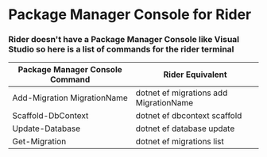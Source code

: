 # Package Manager Console for Rider
### Rider doesn't have a Package Manager Console like Visual Studio so here is a list of commands for the rider terminal

| Package Manager Console Command | Rider Equivalent |
|---------------------------------|------------------|
| Add-Migration MigrationName | dotnet ef migrations add MigrationName |
| Scaffold-DbContext   | dotnet ef dbcontext scaffold    |
| Update-Database | dotnet ef database update |
| Get-Migration | dotnet ef migrations list |
